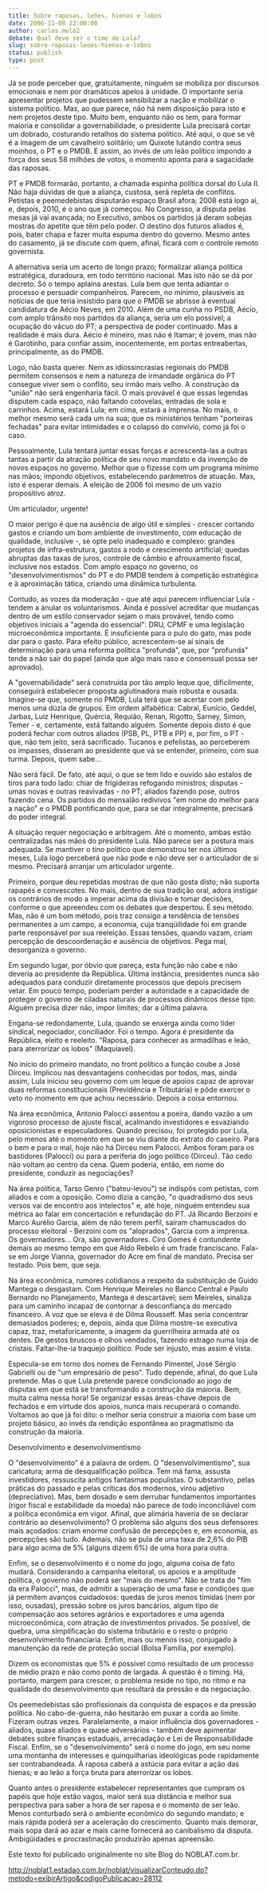 ```yaml
---
title: Sobre raposas, leões, hienas e lobos 
date: 2006-11-08 22:00:00
author: carlos.melo2
debate: Qual deve ser o time de Lula?
slug: sobre-raposas-leoes-hienas-e-lobos
status: publish 
type: post
---
```


Já se pode perceber que, gratuitamente, ninguém se mobiliza por discursos emocionais e nem por dramáticos apelos à unidade. O importante seria apresentar projetos que pudessem sensibilizar a nação e mobilizar o sistema político. Mas, ao que parece, não há nem disposição para isto e nem projetos deste tipo. Muito bem, enquanto não os tem, para formar maioria e consolidar a governabilidade, o presidente Lula precisará cortar um dobrado, costurando retalhos do sistema político. Até aqui, o que se vê é a imagem de um cavalheiro solitário; um Quixote lutando contra seus moinhos, o PT e o PMDB. E assim, ao invés de um leão político impondo a força dos seus 58 milhões de votos, o momento aponta para a sagacidade das raposas.   

PT e PMDB formarão, portanto, a chamada espinha política dorsal do Lula II. Não haja dúvidas de que a aliança, custosa, será repleta de conflitos. Petistas e peemedebistas disputarão espaço Brasil afora; 2008 está logo aí, e, depois, 2010, é o ano que já começou. No Congresso, a disputa pelas mesas já vai avançada; no Executivo, ambos os partidos já deram sobejas mostras do apetite que têm pelo poder. O destino dos futuros aliados é, pois, bater chapa e fazer muita espuma dentro do governo. Mesmo antes do casamento, já se discute com quem, afinal, ficará com o controle remoto governista.   

A alternativa seria um acerto de longo prazo; formalizar aliança política estratégica, duradoura, em todo território nacional. Mas isto não se dá por decreto. Só o tempo aplaina arestas. Lula bem que tenta adiantar o processo e persuadir companheiros. Parecem, no mínimo, plausíveis as notícias de que teria insistido para que o PMDB se abrisse à eventual candidatura de Aécio Neves, em 2010. Além de uma cunha no PSDB, Aécio, com amplo trânsito nos partidos da aliança, seria um elo possível; a ocupação do vácuo do PT; a perspectiva de poder continuado. Mas a realidade é mais dura. Aécio é mineiro, mas não é Itamar; é jovem, mas não é Garotinho, para confiar assim, inocentemente, em portas entreabertas, principalmente, as do PMDB.   

Logo, não basta querer. Nem as idiossincrasias regionais do PMDB permitem consensos e nem a natureza de irmandade orgânica do PT consegue viver sem o conflito, seu irmão mais velho. A construção da "união" não será engenharia fácil. O mais provável é que essas legendas disputem cada espaço, não faltando cotovelas, entradas de sola e carrinhos. Acima, estará Lula; em cima, estará a imprensa. No mais, o melhor mesmo será cada um na sua; que os ministérios tenham "porteiras fechadas" para evitar intimidades e o colapso do convívio, como já foi o caso.   

Pessoalmente, Lula tentará juntar essas forças e acrescentá-las a outras tantas a partir da atração política de seu novo mandato e da invenção de novos espaços no governo. Melhor que o fizesse com um programa mínimo nas mãos; impondo objetivos, estabelecendo parâmetros de atuação. Mas, isto é esperar demais. A eleição de 2006 foi mesmo de um vazio propositivo atroz.   

Um articulador, urgente!  

O maior perigo é que na ausência de algo útil e simples - crescer cortando gastos e criando um bom ambiente de investimento, com educação de qualidade, inclusive -, se opte pelo inadequado e complexo: grandes projetos de infra-estrutura, gastos a rodo e crescimento artificial; quedas abruptas das taxas de juros, controle de câmbio e afrouxamento fiscal, inclusive nos estados. Com amplo espaço no governo, os "desenvolvimentismos" do PT e do PMDB tendem à competição estratégica e à aproximação tática, criando uma dinâmica turbulenta.   

Contudo, as vozes da moderação - que até aqui parecem influenciar Lula - tendem a anular os voluntarismos. Ainda é possível acreditar que mudanças dentro de um estilo conservador sejam o mais provável, tendo como objetivos iniciais a "agenda do essencial": DRU, CPMF e uma legislação microeconômica importante. É insuficiente para o pulo do gato, mas pode dar para o gasto. Para efeito público, acrescentem-se aí sinais de determinação para uma reforma política "profunda", que, por "profunda" tende a não sair do papel (ainda que algo mais raso e consensual possa ser aprovado).  

A "governabilidade" será construída por tão amplo leque que, dificilmente, conseguirá estabelecer proposta aglutinadora mais robusta e ousada. Imagine-se que, somente no PMDB, Lula terá que se acertar com pelo menos uma dúzia de grupos. Em ordem alfabética: Cabral, Eunício, Geddel, Jarbas, Luiz Henrique, Quércia, Requião, Renan, Rigotto, Sarney, Simon, Temer - e, certamente, está faltando alguém. Somente depois disto é que poderá fechar com outros aliados (PSB, PL, PTB e PP) e, por fim, o PT - que, não tem jeito, será sacrificado. Tucanos e pefelistas, ao perceberem os impasses, disseram ao presidente que vá se entender, primeiro, com sua turma. Depois, quem sabe...   

Não será fácil. De fato, até aqui, o que se tem lido e ouvido são estalos de tiros para todo lado: chiar de frigideiras refogando ministros; disputas - umas novas e outras reavivadas - no PT; aliados fazendo pose, outros fazendo cena. Os partidos do mensalão redivivos "em nome do melhor para a nação" e o PMDB pontificando que, para se dar integralmente, precisará do poder integral.   

A situação requer negociação e arbitragem. Até o momento, ambas estão centralizadas nas mãos do presidente Lula. Não parece ser a postura mais adequada. Se mantiver o tino político que demonstrou ter nos últimos meses, Lula logo perceberá que não pode e não deve ser o articulador de si mesmo. Precisará arranjar um articulador urgente.   

Primeiro, porque deu repetidas mostras de que não gosta disto; não suporta rapapés e convescotes. No mais, dentro de sua tradição oral, adora instigar os contrários de modo a imperar acima da divisão e tomar decisões, conforme o que apreendeu com os debates que despertou. É seu método. Mas, não é um bom método, pois traz consigo a tendência de tensões permanentes a um campo, a economia, cuja tranqüilidade foi em grande parte responsável por sua reeleição. Essas tensões, quando vazam, criam percepção de descoordenação e ausência de objetivos. Pega mal, desorganiza o governo.  

Em segundo lugar, por óbvio que pareça, esta função não cabe e não deveria ao presidente da República. Última instância, presidentes nunca são adequados para conduzir diretamente processos que depois precisem vetar. Em pouco tempo, poderiam perder a autoridade e a capacidade de proteger o governo de ciladas naturais de processos dinâmicos desse tipo. Alguém precisa dizer não, impor limites; dar a última palavra.   

Engana-se redondamente, Lula, quando se enxerga ainda como líder sindical, negociador, conciliador. Foi o tempo. Agora é presidente da República, eleito e reeleito. "Raposa, para conhecer as armadilhas e leão, para aterrorizar os lobos" (Maquiavel).   

No início do primeiro mandato, no front político a função coube a José Dirceu. Implicou nas desvantagens conhecidas por todos, mas, ainda assim, Lula iniciou seu governo com um leque de apoios capaz de aprovar duas reformas constitucionais (Previdência e Tributária) e pôde exercer o veto no momento em que achou necessário. Depois a coisa entornou.   

Na área econômica, Antonio Palocci assentou a poeira, dando vazão a um vigoroso processo de ajuste fiscal, acalmando investidores e esvaziando oposicionistas e especuladores. Quando precisou, foi protegido por Lula, pelo menos até o momento em que se viu diante do extrato do caseiro. Para o bem e para o mal, hoje não há Dirceu nem Palocci. Ambos foram para os bastidores (Palocci) ou para a periferia do jogo político (Dirceu). Tão cedo não voltam ao centro da cena. Quem poderia, então, em nome do presidente, conduzir as negociações?   

Na área política, Tarso Genro ("bateu-levou") se indispôs com petistas, com aliados e com a oposição. Como dizia a canção, "o quadradismo dos seus versos vai de encontro aos intelectos" e, até hoje, ninguém entendeu sua métrica ao falar em concertación e refundação do PT. Já Ricardo Berzoini e Marco Aurélio Garcia, além de não terem perfil, saíram chamuscados do processo eleitoral - Berzoini com os "aloprados", Garcia com a imprensa. Os governadores... Ora, são governadores. Ciro Gomes é contundente demais ao mesmo tempo em que Aldo Rebelo é um frade franciscano. Fala-se em Jorge Vianna, governador do Acre em final de mandato. Precisa ser testado. Pois bem, que seja.  

Na área econômica, rumores cotidianos a respeito da substituição de Guido Mantega o desgastam. Com Henrique Meireles no Banco Central e Paulo Bernardo no Planejamento, Mantega é descartável; sem Meireles, sinaliza para um caminho incapaz de contornar a desconfiança do mercado financeiro. A voz que se eleva é de Dilma Rousseff. Mas seria concentrar demasiados poderes; e, depois, ainda que Dilma mostre-se executiva capaz, traz, metaforicamente, a imagem da guerrilheira armada até os dentes. De gestos bruscos e olhos vendados, fazendo estrago numa loja de cristais. Faltar-lhe-ia traquejo político. Pode ser injusto, mas assim é vista.  

Especula-se em torno dos nomes de Fernando Pimentel, José Sérgio Gabrielli ou de "um empresário de peso". Tudo depende, afinal, do que Lula pretende. Mas o que Lula pretende parece condicionado ao jogo de disputas em que está se transformando a construção da maioria. Bem, muita calma nessa hora! Se organizar essas áreas-chave depois de fechados e em virtude dos apoios, nunca mais recuperará o comando. Voltamos ao que já foi dito: o melhor seria construir a maioria com base um projeto básico, ao invés da rendição espontânea ao pragmatismo da construção da maioria.   

Desenvolvimento e desenvolvimentismo   

O "desenvolvimento" é a palavra de ordem. O "desenvolvimentismo", sua caricatura; arma de desqualificação política. Tem má fama, assusta investidores, ressuscita antigos fantasmas populistas. O substantivo, pelas práticas do passado e pelas críticas dos modernos, virou adjetivo (depreciativo). Mas, bem dosado e sem derrubar fundamentos importantes (rigor fiscal e estabilidade da moeda) não parece de todo inconciliável com a política econômica em vigor. Afinal, que alimária haveria de se declarar contrário ao desenvolvimento? O problema são alguns dos seus defensores mais açodados: criam enorme confusão de percepções e, em economia, as percepções são tudo. Ademais, não se pula de uma taxa de 2,6% do PIB para algo acima de 5% (alguns dizem 6%) de uma hora para outra.   

Enfim, se o desenvolvimento é o nome do jogo, alguma coisa de fato mudará. Considerando a campanha eleitoral, os apoios e a amplitude política, o governo não poderá ser "mais do mesmo". Não se trata do "fim da era Palocci", mas, de admitir a superação de uma fase e condições que já permitem avanços cuidadosos: quedas de juros menos tímidas (nem por isso, ousadas), pressão sobre os juros bancários, algum tipo de compensação aos setores agrários e exportadores e uma agenda microeconômica, com atração de investimentos privados. Se possível, de quebra, uma simplificação do sistema tributário e o resto o próprio desenvolvimento financiaria. Enfim, mais ou menos isso, conjugado à manutenção da rede de proteção social (Bolsa Família, por exemplo).   

Dizem os economistas que 5% é possível como resultado de um processo de médio prazo e não como ponto de largada. A questão é o timing. Há, portanto, margem para crescer, o problema reside no tipo, no ritmo e na qualidade do desenvolvimento que resultará da pressão e da negociação.  

Os peemedebistas são profissionais da conquista de espaços e da pressão política. No cabo-de-guerra, não hesitarão em puxar a corda ao limite. Fizeram outras vezes. Paralelamente, a maior influência dos governadores - aliados, quase aliados e quase adversários - também deve apimentar debates sobre finanças estaduais, arrecadação e Lei de Responsabilidade Fiscal. Enfim, se o "desenvolvimento" será o nome do jogo, em seu nome uma montanha de interesses e quinquilharias ideológicas pode rapidamente ser contrabandeada. À raposa caberá a astúcia para evitar a ação das hienas; e ao leão a força bruta para aterrorizar os lobos.  

Quanto antes o presidente estabelecer representantes que cumpram os papéis que hoje estão vagos, maior será sua distância e melhor sua perspectiva para saber a hora de ser raposa e o momento de ser leão. Menos conturbado será o ambiente econômico do segundo mandato; e mais rápida poderá ser a aceleração do crescimento. Quanto mais demorar, mais sopa dará ao azar e mais carne fornecerá ao canibalismo da disputa. Ambigüidades e procrastinação produzirão apenas apreensão.   

Este texto foi publicado originalmente no site Blog do NOBLAT.com.br.  

http://noblat1.estadao.com.br/noblat/visualizarConteudo.do?metodo=exibirArtigo&codigoPublicacao=28112
